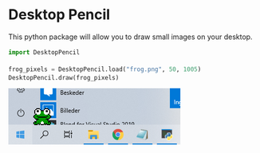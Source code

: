 # Desktop Pencil
This python package will allow you to draw small images on your desktop.


```python
import DesktopPencil

frog_pixels = DesktopPencil.load("frog.png", 50, 1005)
DesktopPencil.draw(frog_pixels)
```
<img src="/Exampels/1.PNG">
